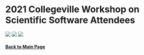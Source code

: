# 2021 Collegeville Workshop on Scientific Software Attendees

![](assets/CW21-Participants-1.png)
![](assets/CW21-Participants-2.png)
![](assets/CW21-Participants-3.png)

#### [Back to Main Page](index.md)
